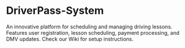 # DriverPass-System
An innovative platform for scheduling and managing driving lessons. Features user registration, lesson scheduling, payment processing, and DMV updates. Check our Wiki for setup instructions.
